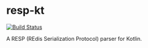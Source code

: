 # resp-kt

[![Build Status](https://travis-ci.org/DavidCai1993/resp-kt.svg?branch=master)](https://travis-ci.org/DavidCai1993/resp-kt)

A RESP (REdis Serialization Protocol) parser for Kotlin.
